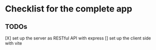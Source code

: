 # Checklist for the complete app

## TODOs

[X] set up the server as RESTful API with express
[] set up the client side with vite